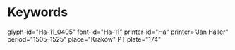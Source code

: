 # Keywords
glyph-id="Ha-11_0405"
font-id="Ha-11"
printer-id="Ha"
printer="Jan Haller"
period="1505–1525"
place="Kraków"
PT plate="174"
